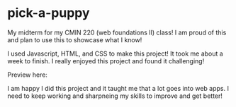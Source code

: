 # pick-a-puppy
My midterm for my CMIN 220 (web foundations II) class! I am proud of this and plan to use this to showcase what I know!

I used Javascript, HTML, and CSS to make this project!
It took me about a week to finish. I really enjoyed this project and found it challenging! 

Preview here:

I am happy I did this project and it taught me that a lot goes into web apps. I need to keep working and sharpneing my skills to improve and get better!
